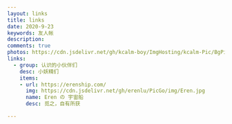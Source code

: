 ```yaml
---
layout: links
title: links
date: 2020-9-23
keywords: 友人帐
description: 
comments: true
photos: https://cdn.jsdelivr.net/gh/kcalm-boy/ImgHosting/kcalm-Pic/BgPic/bg_links.jpg
links:
  - group: 认识的小伙伴们
    desc: 小妖精们
    items:
    - url: https://erenship.com/
      img: https://cdn.jsdelivr.net/gh/erenlu/PicGo/img/Eren.jpg
      name: Eren の 宇宙船
      desc: 觅之，自有所获

---
```

